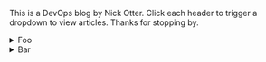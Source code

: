 This is a DevOps blog by Nick Otter. Click each header to trigger a dropdown to view articles. Thanks for stopping by.

<details>
  <summary markdown='span'>Foo</summary>
     <div class="tip" markdown="1">## Foo
      [foo](#)<br>
     <\div>
      
</details>

<details>
  <summary>Bar</summary>
  
  ##Bar
  [Bar](#)<br>

</details>
